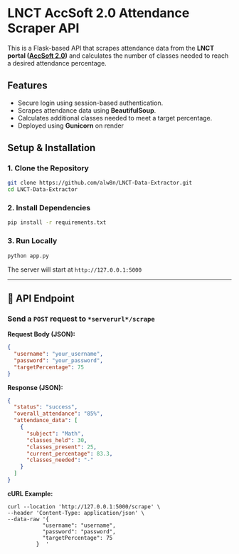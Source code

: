  # LNCT AccSoft 2.0 Attendance Scraper API

This is a Flask-based API that scrapes attendance data from the **LNCT portal ([AccSoft 2.0](https://portal.lnct.ac.in/Accsoft2/studentlogin.aspx "accsoft2.0"))** and calculates the number of classes needed to reach a desired attendance percentage. 

##  Features
- Secure login using session-based authentication.
- Scrapes attendance data using **BeautifulSoup**.
- Calculates additional classes needed to meet a target percentage.
- Deployed using **Gunicorn** on render  

## Setup & Installation

### 1. Clone the Repository
```sh
git clone https://github.com/alw8n/LNCT-Data-Extractor.git
cd LNCT-Data-Extractor
```

### 2. Install Dependencies
```sh
pip install -r requirements.txt
```

### 3. Run Locally
```sh
python app.py
```

The server will start at `http://127.0.0.1:5000`

---

## 📡 API Endpoint
### Send a `POST` request to `*serverurl*/scrape`
**Request Body (JSON):**
```json
{
  "username": "your_username",
  "password": "your_password",
  "targetPercentage": 75
}
```

**Response (JSON):**
```json
{
  "status": "success",
  "overall_attendance": "85%",
  "attendance_data": [
    {
      "subject": "Math",
      "classes_held": 30,
      "classes_present": 25,
      "current_percentage": 83.3,
      "classes_needed": "-"
    }
  ]
}
```
**cURL Example:**
```
curl --location 'http://127.0.0.1:5000/scrape' \
--header 'Content-Type: application/json' \
--data-raw '{
           "username": "username",
           "password": "password",
           "targetPercentage": 75
         }  '
```